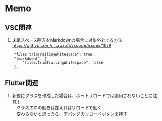 # Memo

## VSC関連
1.  末尾スペース除去をMarkdownの場合に対象外とする方法
https://github.com/microsoft/vscode/issues/1679
```
    "files.trimTrailingWhitespace": true,
    "[markdown]": {
        "files.trimTrailingWhitespace": false
    },
```

## Flutter関連
1. 新規にクラスを作成した場合は、ホットリロードでは適用されないことに注意！  
　クラスの中の動きは変えればリロードで動く  
　変わらないと思ったら、デバッグのリロードボタンを押下